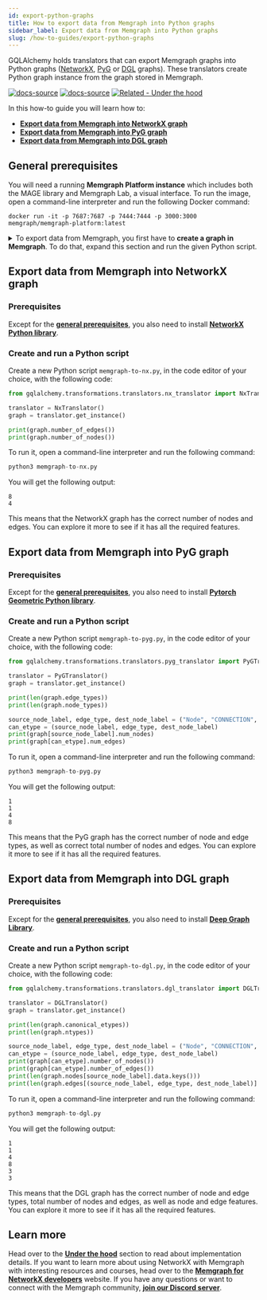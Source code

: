 ```yaml
---
id: export-python-graphs
title: How to export data from Memgraph into Python graphs
sidebar_label: Export data from Memgraph into Python graphs
slug: /how-to-guides/export-python-graphs
---
```


GQLAlchemy holds translators that can export Memgraph graphs into Python graphs ([NetworkX](https://networkx.org/), [PyG](https://pytorch-geometric.readthedocs.io/en/latest/) or [DGL](https://www.dgl.ai/) graphs). These translators create Python graph instance from the graph stored in Memgraph. 

[![docs-source](https://img.shields.io/badge/source-examples-FB6E00?logo=github&style=for-the-badge)](https://github.com/memgraph/gqlalchemy/tree/main/tests/transformations/translators)
[![docs-source](https://img.shields.io/badge/source-translators-FB6E00?logo=github&style=for-the-badge)](https://github.com/memgraph/gqlalchemy/tree/main/gqlalchemy/transformations/translators)
[![Related - Under the
hood](https://img.shields.io/static/v1?label=Related&message=Under%20the%20hood&color=orange&style=for-the-badge)](/under-the-hood/python-graph-translators.md)

In this how-to guide you will learn how to:
- [**Export data from Memgraph into NetworkX graph**](#export-data-from-memgraph-into-networkx-graph)
- [**Export data from Memgraph into PyG graph**](#import-pyg-graph-into-memgraph)
- [**Export data from Memgraph into DGL graph**](#import-dgl-graph-into-memgraph)

## General prerequisites
You will need a running **Memgraph Platform instance** which includes both the MAGE library and Memgraph Lab, a visual interface. To run the image, open a command-line interpreter and run the following Docker command:

```
docker run -it -p 7687:7687 -p 7444:7444 -p 3000:3000 memgraph/memgraph-platform:latest
```

<details>
<summary>To export data from Memgraph, you first have to <b>create a graph in Memgraph</b>. To do that, expand this section and run the given Python script.</summary>

```python
from gqlalchemy import Memgraph

memgraph = Memgraph()
memgraph.drop_database()

queries = []
queries.append(f"CREATE (m:Node {{id: 1, num: 80, edem: 30, lst: [2, 3, 3, 2]}})")
queries.append(f"CREATE (m:Node {{id: 2, num: 91, edem: 32, lst: [2, 2, 3, 3]}})")
queries.append(
    f"CREATE (m:Node {{id: 3, num: 100, edem: 34, lst: [3, 2, 2, 3, 4, 4]}})"
)
queries.append(f"CREATE (m:Node {{id: 4, num: 12, edem: 34, lst: [2, 2, 2, 3, 5, 5]}})")
queries.append(
    f"MATCH (n:Node {{id: 1}}), (m:Node {{id: 2}}) CREATE (n)-[r:CONNECTION {{edge_id: 1, edge_num: 99, edge_edem: 12, edge_lst: [0, 1, 0, 1, 0, 1, 0, 1]}}]->(m)"
)
queries.append(
    f"MATCH (n:Node {{id: 2}}), (m:Node {{id: 3}}) CREATE (n)-[r:CONNECTION {{edge_id: 2, edge_num: 99, edge_edem: 12, edge_lst: [0, 1, 0, 1]}}]->(m)"
)
queries.append(
    f"MATCH (n:Node {{id: 3}}), (m:Node {{id: 4}}) CREATE (n)-[r:CONNECTION {{edge_id: 3, edge_num: 99, edge_edem: 12, edge_lst: [1, 0, 1, 0, 1, 0, 1]}}]->(m)"
)
queries.append(
    f"MATCH (n:Node {{id: 4}}), (m:Node {{id: 1}}) CREATE (n)-[r:CONNECTION {{edge_id: 4, edge_num: 99, edge_edem: 12, edge_lst: [0, 1, 0, 1]}}]->(m)"
)
queries.append(
    f"MATCH (n:Node {{id: 1}}), (m:Node {{id: 3}}) CREATE (n)-[r:CONNECTION {{edge_id: 5, edge_num: 99, edge_edem: 12, edge_lst: [0, 1, 0, 1]}}]->(m)"
)
queries.append(
    f"MATCH (n:Node {{id: 2}}), (m:Node {{id: 4}}) CREATE (n)-[r:CONNECTION {{edge_id: 6, edge_num: 99, edge_edem: 12, edge_lst: [0, 1, 0, 1, 0, 0]}}]->(m)"
)
queries.append(
    f"MATCH (n:Node {{id: 4}}), (m:Node {{id: 2}}) CREATE (n)-[r:CONNECTION {{edge_id: 7, edge_num: 99, edge_edem: 12, edge_lst: [1, 1, 0, 0, 1, 1, 0, 1]}}]->(m)"
)
queries.append(
    f"MATCH (n:Node {{id: 3}}), (m:Node {{id: 1}}) CREATE (n)-[r:CONNECTION {{edge_id: 8, edge_num: 99, edge_edem: 12, edge_lst: [0, 1, 0, 1]}}]->(m)"
)

for query in queries:
    memgraph.execute(query)
```

</details>

## Export data from Memgraph into NetworkX graph

### Prerequisites

Except for the [**general prerequisites**](#general-prerequisites), you also need to install [**NetworkX Python library**](https://pypi.org/project/networkx/).

### Create and run a Python script

Create a new Python script `memgraph-to-nx.py`, in the code editor of your choice, with the following code:

```python
from gqlalchemy.transformations.translators.nx_translator import NxTranslator

translator = NxTranslator()
graph = translator.get_instance()

print(graph.number_of_edges())
print(graph.number_of_nodes())
```

To run it, open a command-line interpreter and run the following command:

```python
python3 memgraph-to-nx.py
```

You will get the following output:
```
8
4
```

This means that the NetworkX graph has the correct number of nodes and edges. You can explore it more to see if it has all the required features.

## Export data from Memgraph into PyG graph

### Prerequisites

Except for the [**general prerequisites**](#general-prerequisites), you also need to install [**Pytorch Geometric Python library**](https://pytorch-geometric.readthedocs.io/en/latest/install/installation.html).

### Create and run a Python script

Create a new Python script `memgraph-to-pyg.py`, in the code editor of your choice, with the following code:

```python
from gqlalchemy.transformations.translators.pyg_translator import PyGTranslator

translator = PyGTranslator()
graph = translator.get_instance()

print(len(graph.edge_types))
print(len(graph.node_types))

source_node_label, edge_type, dest_node_label = ("Node", "CONNECTION", "Node")
can_etype = (source_node_label, edge_type, dest_node_label)
print(graph[source_node_label].num_nodes)
print(graph[can_etype].num_edges)
```

To run it, open a command-line interpreter and run the following command:

```python
python3 memgraph-to-pyg.py
```

You will get the following output:
```
1
1
4
8
```

This means that the PyG graph has the correct number of node and edge types, as well as correct total number of nodes and edges. You can explore it more to see if it has all the required features.


## Export data from Memgraph into DGL graph

### Prerequisites

Except for the [**general prerequisites**](#general-prerequisites), you also need to install [**Deep Graph Library**](https://www.dgl.ai/pages/start.html).

### Create and run a Python script

Create a new Python script `memgraph-to-dgl.py`, in the code editor of your choice, with the following code:

```python
from gqlalchemy.transformations.translators.dgl_translator import DGLTranslator

translator = DGLTranslator()
graph = translator.get_instance()

print(len(graph.canonical_etypes))
print(len(graph.ntypes))

source_node_label, edge_type, dest_node_label = ("Node", "CONNECTION", "Node")
can_etype = (source_node_label, edge_type, dest_node_label)
print(graph[can_etype].number_of_nodes())
print(graph[can_etype].number_of_edges())
print(len(graph.nodes[source_node_label].data.keys()))
print(len(graph.edges[(source_node_label, edge_type, dest_node_label)].data.keys()))
```

To run it, open a command-line interpreter and run the following command:

```python
python3 memgraph-to-dgl.py
```

You will get the following output:
```
1
1
4
8
3
3
```

This means that the DGL graph has the correct number of node and edge types, total number of nodes and edges, as well as node and edge features. You can explore it more to see if it has all the required features.

## Learn more

Head over to the [**Under the hood**](/gqlalchemy/under-the-hood/python-graph-translators) section to read about implementation details. If you want to learn more about using NetworkX with Memgraph with interesting resources and courses, head over to the [**Memgraph for NetworkX developers**](https://memgraph.com/memgraph-for-networkx?utm_source=docs&utm_medium=referral&utm_campaign=networkx_ppp&utm_term=docsgqla%2Bhowto&utm_content=textlink) website. If you have any questions or want to connect with the Memgraph community, [**join our Discord server**](https://www.discord.gg/memgraph).
